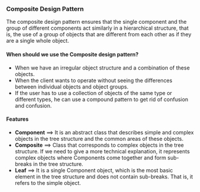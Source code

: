 ### Composite Design Pattern

The composite design pattern ensures that the single component and the group of different components act similarly in a hierarchical structure, that is, the use of a group of objects that are different from each other as if they are a single whole object.

#### When should we use the Composite design pattern?
- When we have an irregular object structure and a combination of these objects.
- When the client wants to operate without seeing the differences between individual objects and object groups.
- If the user has to use a collection of objects of the same type or different types, he can use a compound pattern to get rid of confusion and confusion.
 
 #### Features
 - <strong>Component</strong> ==> It is an abstract class that describes simple and complex objects in the tree structure and the common areas of these objects.
 - <strong>Composite</strong> ==> Class that corresponds to complex objects in the tree structure. If we need to give a more technical explanation, it represents complex objects where Components come together and form sub-breaks in the tree structure.
 - <strong>Leaf</strong> ==> It is a single Component object, which is the most basic element in the tree structure and does not contain sub-breaks. That is, it refers to the simple object.
